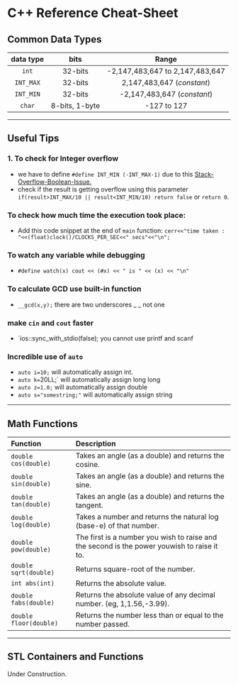 # C++ Reference Cheat-Sheet

## Common Data Types

|**data type**|**bits** |**Range**|
|:-------:|:--------:|:--------:|
|`int`|32-bits| -2,147,483,647 to 2,147,483,647|
|`INT_MAX`|32-bits| 2,147,483,647 (*constant*)|
|`INT_MIN`|32-bits| -2,147,483,647 (*constant*)|
|`char`|8-bits, 1-byte| -127 to 127|

------------------------------
## Useful Tips
### 1. To check for Integer overflow
+ we have to define `#define INT_MIN (-INT_MAX-1)` due to this [Stack-Overflow-Boolean-Issue.](https://stackoverflow.com/questions/14695118/2147483648-0-returns-true-in-c)
+ check if the result is getting overflow using this parameter `if(result>INT_MAX/10 || result<INT_MIN/10) return false` or `return 0`.

### To check how much time the execution took place:
+ Add this code snippet at the end of `main` function: `cerr<<"time taken : "<<(float)clock()/CLOCKS_PER_SEC<<" secs"<<"\n";`

### To watch any variable while debugging
+ `#define watch(x) cout << (#x) << " is " << (x) << "\n"`

### To calculate GCD use built-in function
+ `__gcd(x,y);` there are two underscores _ _ not one

### make `cin` and `cout` faster
+  `ios::sync_with_stdio(false); you cannot use printf and scanf

### Incredible use of `auto`
+ `auto i=10;` will automatically assign int.
+ `auto k=`20LL;` will automatically assign long long
+ `auto z=1.0;` will automatically assign double
+ `auto s="somestring;"` will automatically assign string 

----------------------------

## Math Functions

|Function | Description |
|:----- | :------|
|`double cos(double)`|Takes an angle (as a double) and returns the cosine.|
|`double sin(double)`|Takes an angle (as a double) and returns the sine.|
|`double tan(double)`|Takes an angle (as a double) and returns the tangent.|
|`double log(double)`|Takes a number and returns the natural log (base-e) of that number.|
|`double pow(double)`|The first is a number you wish to raise and the second is the power youwish to raise it to.|
|`double sqrt(double)`|Returns square-root of the number.|
|`int abs(int)`| Returns the absolute value. |
|`double fabs(double)`| Returns the absolute value of any decimal number. (eg, 1,1.56,-3.99).|
|`double floor(double)`|Returns the number less than or equal to the number passed.|

--------------------------
## STL Containers and Functions

Under Construction.
